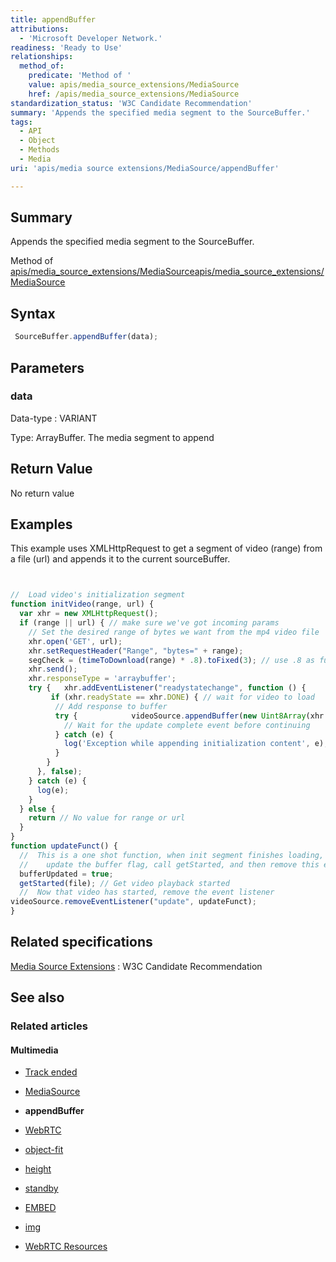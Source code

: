 ```yaml
---
title: appendBuffer
attributions:
  - 'Microsoft Developer Network.'
readiness: 'Ready to Use'
relationships:
  method_of:
    predicate: 'Method of '
    value: apis/media_source_extensions/MediaSource
    href: /apis/media_source_extensions/MediaSource
standardization_status: 'W3C Candidate Recommendation'
summary: 'Appends the specified media segment to the SourceBuffer.'
tags:
  - API
  - Object
  - Methods
  - Media
uri: 'apis/media source extensions/MediaSource/appendBuffer'

---
```

## <span>Summary</span>

Appends the specified media segment to the SourceBuffer.

Method of [apis/media\_source\_extensions/MediaSource](/apis/media_source_extensions/MediaSource)[apis/media\_source\_extensions/MediaSource](/apis/media_source_extensions/MediaSource)

## <span>Syntax</span>

``` js
 SourceBuffer.appendBuffer(data);
```

## <span>Parameters</span>

### <span>data</span>

 Data-type
:   VARIANT

 Type: ArrayBuffer. The media segment to append

## <span>Return Value</span>

No return value

## <span>Examples</span>

This example uses XMLHttpRequest to get a segment of video (range) from a file (url) and appends it to the current sourceBuffer.

``` js


//  Load video's initialization segment
function initVideo(range, url) {
  var xhr = new XMLHttpRequest();
  if (range || url) { // make sure we've got incoming params
    // Set the desired range of bytes we want from the mp4 video file
    xhr.open('GET', url);
    xhr.setRequestHeader("Range", "bytes=" + range);
    segCheck = (timeToDownload(range) * .8).toFixed(3); // use .8 as fudge factor
    xhr.send();
    xhr.responseType = 'arraybuffer';
    try {   xhr.addEventListener("readystatechange", function () {
         if (xhr.readyState == xhr.DONE) { // wait for video to load
          // Add response to buffer
          try {            videoSource.appendBuffer(new Uint8Array(xhr.response));
            // Wait for the update complete event before continuing            videoSource.addEventListener("update",updateFunct, false);
          } catch (e) {
            log('Exception while appending initialization content', e);
          }
        }
      }, false);
    } catch (e) {
      log(e);
    }
  } else {
    return // No value for range or url
  }
}
function updateFunct() {
  //  This is a one shot function, when init segment finishes loading,
  //    update the buffer flag, call getStarted, and then remove this event.
  bufferUpdated = true;
  getStarted(file); // Get video playback started
  //  Now that video has started, remove the event listener
videoSource.removeEventListener("update", updateFunct);
}
```

</pre>

## <span>Related specifications</span>

[Media Source Extensions](http://www.w3.org/TR/media-source/)
:   W3C Candidate Recommendation

## <span>See also</span>

### <span>Related articles</span>

#### <span>Multimedia</span>

-   [Track ended](/apis/MediaStream/ended)

-   [MediaSource](/apis/media_source_extensions/MediaSource)

-   **appendBuffer**

-   [WebRTC](/concepts/Internet_and_Web/webrtc)

-   [object-fit](/css/properties/object-fit)

-   [height](/html/attributes/height)

-   [standby](/html/attributes/standby)

-   [EMBED](/html/elements/embed)

-   [img](/html/elements/img)

-   [WebRTC Resources](/tutorials/webrtc_resources)
